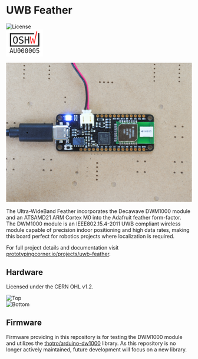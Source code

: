 # UWB Feather
![License](https://img.shields.io/badge/license-CERN-green)  
![OSHWA](/docs/images/OSHW_mark_AU000005.png)  

![Boards](/docs/images/uwb_feather_new.jpg)

The Ultra-WideBand Feather incorporates the Decawave DWM1000 module and an ATSAMD21 ARM Cortex M0 into the Adafruit feather form-factor. The DWM1000 module is an IEEE802.15.4-2011 UWB compliant wireless module capable of precision indoor positioning and high data rates, making this board perfect for robotics projects where localization is required.  

For full project details and documentation visit [prototypingcorner.io/projects/uwb-feather](prototypingcorner.io/projects/uwb-feather).

## Hardware
Licensed under the CERN OHL v1.2.  

![Top](/docs/images/top.svg)  
![Bottom](/docs/images/bottom.svg)  

## Firmware
Firmware providing in this repository is for testing the DWM1000 module and utilizes the [thotro/arduino-dw1000](https://github.com/thotro/arduino-dw1000) library. As this repository is no longer actively maintained, future development will focus on a new library.
